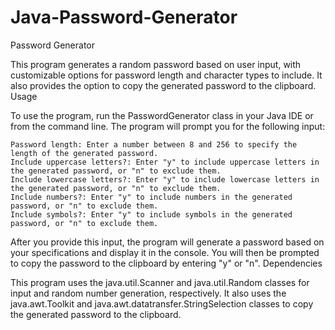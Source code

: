 # Java-Password-Generator
Password Generator

This program generates a random password based on user input, with customizable options for password length and character types to include. It also provides the option to copy the generated password to the clipboard.
Usage

To use the program, run the PasswordGenerator class in your Java IDE or from the command line. The program will prompt you for the following input:

    Password length: Enter a number between 8 and 256 to specify the length of the generated password.
    Include uppercase letters?: Enter "y" to include uppercase letters in the generated password, or "n" to exclude them.
    Include lowercase letters?: Enter "y" to include lowercase letters in the generated password, or "n" to exclude them.
    Include numbers?: Enter "y" to include numbers in the generated password, or "n" to exclude them.
    Include symbols?: Enter "y" to include symbols in the generated password, or "n" to exclude them.

After you provide this input, the program will generate a password based on your specifications and display it in the console. You will then be prompted to copy the password to the clipboard by entering "y" or "n".
Dependencies

This program uses the java.util.Scanner and java.util.Random classes for input and random number generation, respectively. It also uses the java.awt.Toolkit and java.awt.datatransfer.StringSelection classes to copy the generated password to the clipboard.
